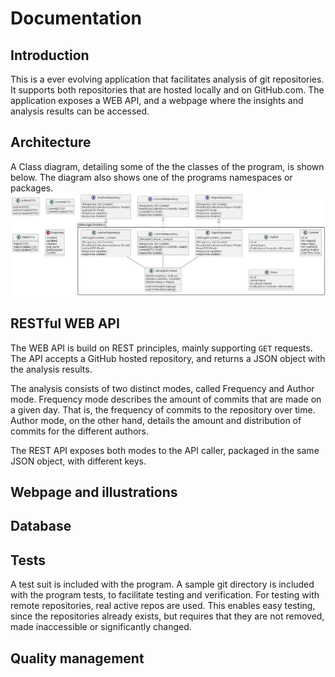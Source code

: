 # Documentation

<!-- This is a comment, write your notes in this structure -->

## Introduction

This is a ever evolving application that facilitates analysis of git repositories.
It supports both repositories that are hosted locally and on GitHub.com.
The application exposes a WEB API, and a webpage where the insights and analysis results can be accessed.

## Architecture

<!-- Describe the Architecture, both of the systems themselves, and between them -->

A Class diagram, detailing some of the the classes of the program, is shown below.
The diagram also shows one of the programs namespaces or packages.
![Class diagram](ClassDiagram.png)

## RESTful WEB API

The WEB API is build on REST principles, mainly supporting `GET` requests.
The API accepts a GitHub hosted repository, and returns a JSON object with the analysis results.

The analysis consists of two distinct modes, called Frequency and Author mode.
Frequency mode describes the amount of commits that are made on a given day.
That is, the frequency of commits to the repository over time.
Author mode, on the other hand, details the amount and distribution of commits for the different authors.

The REST API exposes both modes to the API caller, packaged in the same JSON object, with different keys. 

## Webpage and illustrations

## Database

<!-- Document what the database contains, and when it is updated. 
Also write that it is an in-memory database and is not persistent -->

## Tests

A test suit is included with the program.
A sample git directory is included with the program tests, to facilitate testing and verification.
For testing with remote repositories, real active repos are used.
This enables easy testing, since the repositories already exists, but requires that they are not removed, made inaccessible or significantly changed.

## Quality management
